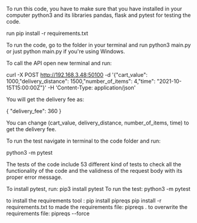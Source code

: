 To run this code, you have to make sure that you have installed in your computer python3 and its libraries pandas, flask and pytest for testing the code. 

run pip install -r requirements.txt

To run the code, go to the folder in your terminal and run python3 main.py or just python main.py if you're using Windows.


To call the API open new terminal and run:

curl -X POST http://192.168.3.48:50100 -d '{"cart_value": 1000,"delivery_distance": 1500,"number_of_items": 4,"time": "2021-10-15T15:00:00Z"}' -H 'Content-Type: application/json'

You will get the delivery fee as:

{
  "delivery_fee": 360
}

You can change (cart_value, delivery_distance, number_of_items, time) to get the delivery fee.


To run the test navigate in terminal to the code folder and run:

 python3 -m pytest


The tests of the code include 53 different kind of tests to check all the functionality of the code and the validness of the request body with its proper error message.





To install pytest, run: pip3 install pytest
To run the test: python3 -m pytest

to install the requirements tool : pip install pipreqs
                                   pip install -r requirements.txt
to made the requirements file:    pipreqs .
to overwrite the requirements file:    pipreqs --force 